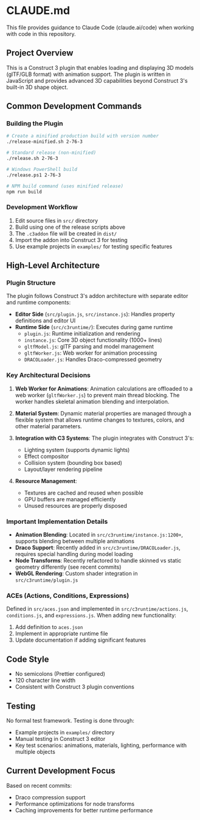 # CLAUDE.md

This file provides guidance to Claude Code (claude.ai/code) when working with code in this repository.

## Project Overview

This is a Construct 3 plugin that enables loading and displaying 3D models (glTF/GLB format) with animation support. The plugin is written in JavaScript and provides advanced 3D capabilities beyond Construct 3's built-in 3D shape object.

## Common Development Commands

### Building the Plugin
```bash
# Create a minified production build with version number
./release-minified.sh 2-76-3

# Standard release (non-minified)
./release.sh 2-76-3

# Windows PowerShell build
./release.ps1 2-76-3

# NPM build command (uses minified release)
npm run build
```

### Development Workflow
1. Edit source files in `src/` directory
2. Build using one of the release scripts above
3. The `.c3addon` file will be created in `dist/`
4. Import the addon into Construct 3 for testing
5. Use example projects in `examples/` for testing specific features

## High-Level Architecture

### Plugin Structure
The plugin follows Construct 3's addon architecture with separate editor and runtime components:

- **Editor Side** (`src/plugin.js`, `src/instance.js`): Handles property definitions and editor UI
- **Runtime Side** (`src/c3runtime/`): Executes during game runtime
  - `plugin.js`: Runtime initialization and rendering
  - `instance.js`: Core 3D object functionality (1000+ lines)
  - `gltfModel.js`: glTF parsing and model management
  - `gltfWorker.js`: Web worker for animation processing
  - `DRACOLoader.js`: Handles Draco-compressed geometry

### Key Architectural Decisions

1. **Web Worker for Animations**: Animation calculations are offloaded to a web worker (`gltfWorker.js`) to prevent main thread blocking. The worker handles skeletal animation blending and interpolation.

2. **Material System**: Dynamic material properties are managed through a flexible system that allows runtime changes to textures, colors, and other material parameters.

3. **Integration with C3 Systems**: The plugin integrates with Construct 3's:
   - Lighting system (supports dynamic lights)
   - Effect compositor
   - Collision system (bounding box based)
   - Layout/layer rendering pipeline

4. **Resource Management**: 
   - Textures are cached and reused when possible
   - GPU buffers are managed efficiently
   - Unused resources are properly disposed

### Important Implementation Details

- **Animation Blending**: Located in `src/c3runtime/instance.js:1200+`, supports blending between multiple animations
- **Draco Support**: Recently added in `src/c3runtime/DRACOLoader.js`, requires special handling during model loading
- **Node Transforms**: Recently refactored to handle skinned vs static geometry differently (see recent commits)
- **WebGL Rendering**: Custom shader integration in `src/c3runtime/plugin.js`

### ACEs (Actions, Conditions, Expressions)
Defined in `src/aces.json` and implemented in `src/c3runtime/actions.js`, `conditions.js`, and `expressions.js`. When adding new functionality:
1. Add definition to `aces.json`
2. Implement in appropriate runtime file
3. Update documentation if adding significant features

## Code Style
- No semicolons (Prettier configured)
- 120 character line width
- Consistent with Construct 3 plugin conventions

## Testing
No formal test framework. Testing is done through:
- Example projects in `examples/` directory
- Manual testing in Construct 3 editor
- Key test scenarios: animations, materials, lighting, performance with multiple objects

## Current Development Focus
Based on recent commits:
- Draco compression support
- Performance optimizations for node transforms
- Caching improvements for better runtime performance